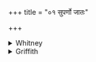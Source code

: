 +++
title = "०१ सुपर्णो जातः"

+++

<details><summary>Whitney</summary>

### Translation
1. The eagle (*suparṇá*) was born first; of it thou wast the gall; then  
the Asura-woman, conquered by fight (*yúdh*), took shape as  
forest-trees.

### Notes
Ppp. reads at the end *vanaspatiḥ*, which is more in accordance with the  
usual construction of *rūpaṁ kṛ* (mid.) and the like. Ppp. has also  
*jighāṅsitā* for *yudhā jitā* in **c**. R. suggests the emendation: *tad  
āsurī* (instr.) *jighatsitaṁ rū-*, 'that, attempted to be eaten by the  
Āsurī, took on vegetable form': i.e. became a healing plant. The comm.  
still regards the indigo as addressed. He coolly explains *jitā* by its  
opposite, *jitavatī*. All our mss. have in **d** the absurd accent  
*cákre* (emended in the edition to *cakre*); SPP. reports the same only  
of two *pada*-mss.
</details>

<details><summary>Griffith</summary>

First, before all, the strong-winged Bird was born;; thou wast the gall thereof. Conquered in fight, the Asuri took then the shape and form of plants.
</details>
